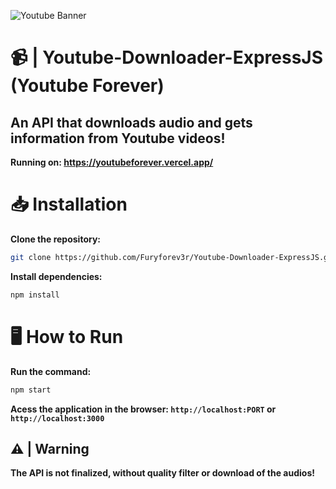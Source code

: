![Youtube Banner](https://github.com/Furyforev3r/Youtube-Downloader-ExpressJS/assets/88341564/cbc6cde8-1230-48f7-85ed-75ce1849a66a)
# 📹 | Youtube-Downloader-ExpressJS (Youtube Forever)
**An API that downloads audio and gets information from Youtube videos!**
---
**Running on: https://youtubeforever.vercel.app/**
# 📥 Installation
**Clone the repository:**
```bash
git clone https://github.com/Furyforev3r/Youtube-Downloader-ExpressJS.git
```
**Install dependencies:**
```bash
npm install
```
# 🖥️ How to Run
**Run the command:**
```bash
npm start
```
 **Acess the application in the browser: `http://localhost:PORT` or `http://localhost:3000`**

## ⚠️ | Warning
**The API is not finalized, without quality filter or download of the audios!**
